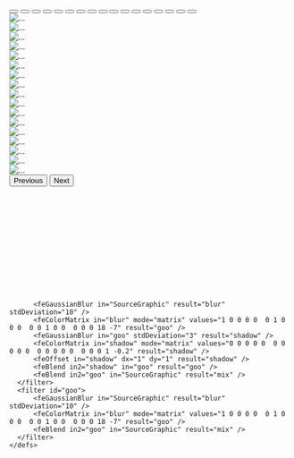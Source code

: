 <html lang="tr">
<meta charset="utf-8">
<head>
	<link rel="icon" type="image/png" href="menu/icn.png" />
	<meta charset="utf-8">
	<meta name="viewport" content="width=device-width, initial-scale=1">
	<link href="https://cdn.jsdelivr.net/npm/bootstrap@5.0.2/dist/css/bootstrap.min.css" rel="stylesheet" integrity="sha384-EVSTQN3/azprG1Anm3QDgpJLIm9Nao0Yz1ztcQTwFspd3yD65VohhpuuCOmLASjC" crossorigin="anonymous">
	<script type="text/javascript" src="js/jquery-3.1.1.min.js"></script>
	<script src="https://kit.fontawesome.com/5ffd3c4e9b.js" crossorigin="anonymous"></script>
	<script type="text/javascript" src="js/bootstrap.min.js"></script>
	<style>
		.carousel-control-prev-icon {
    			background-image: url("data:image/svg+xml;charset=utf8,%3Csvg xmlns='http://www.w3.org/2000/svg' fill='red' viewBox='0 0 8 8'%3E%3Cpath d='M5.25 0l-4 4 4 4 1.5-1.5-2.5-2.5 2.5-2.5-1.5-1.5z'/%3E%3C/svg%3E");
		}
		.carousel-control-next-icon {
    			background-image: url("data:image/svg+xml;charset=utf8,%3Csvg xmlns='http://www.w3.org/2000/svg' fill='red' viewBox='0 0 8 8'%3E%3Cpath d='M2.75 0l-1.5 1.5 2.5 2.5-2.5 2.5 1.5 1.5 4-4-4-4z'/%3E%3C/svg%3E");
		}
		@import "compass/css3";

//vars
$fg:#ff4081;
$bg:#3f51b5;
$pi:3.14;

//config
$menu-items:5;
$open-distance:115px;
$opening-angle:$pi - .2;

body{
  background:$bg;
  color:white;
  text-align:center;
}
a{
  color:inherit;
}
h1, h2, h3, h4{
  margin:0;
  margin-bottom:10px;
  margin-top:10px;
}
h1{
  font-size:3em;
}
%goo{
  filter:url('#shadowed-goo');
  // debug 
  // background:rgba(255,0,0,0.2);
}
%ball{
  background:$fg;
  border-radius:100%;
  width:80px;
  height:80px;
  margin-left:-40px;
  position:absolute;
  top:20px;
  color:white;
  text-align:center;
  line-height:80px;
  transform:translate3d(0,0,0);
  transition:transform ease-out 200ms;
}
.menu-open{
  display:none;
}
.menu-item{
  @extend %ball;
}
.hamburger{
  $width:25px;
  $height:3px;
  width:$width;
  height:$height;
  background:white;
  display:block;
  position:absolute;
  top:50%;
  left:50%;
  margin-left:-$width/2;
  margin-top:-$height/2;
  transition:transform 200ms;
}
$hamburger-spacing:8px;
.hamburger-1{
  transform:translate3d(0,-$hamburger-spacing,0);
}
.hamburger-2{
  transform:translate3d(0,0,0);
}
.hamburger-3{
  transform:translate3d(0,$hamburger-spacing,0);
}
.menu-open:checked+.menu-open-button{
  .hamburger-1{
    transform:translate3d(0,0,0) rotate(45deg); 
  }
  .hamburger-2{
    transform:translate3d(0,0,0) scale(0.1,1);
  }
  .hamburger-3{
    transform:translate3d(0,0,0) rotate(-45deg); 
  }
}
.menu{
  @extend %goo;
  $width:380px;
  $height:250px;
  position:absolute;
  left:50%;
  margin-left:-$width/2;
  padding-top:20px;
  padding-left:$width/2;
  width:$width;
  height:$height;
  box-sizing:border-box;
  font-size:20px;
  text-align:left;
}


.menu-item{
  &:hover{
    background:white;
    color:$fg;
  }
  @for $i from 1 through $menu-items{
    &:nth-child(#{$i+2}){
      transition-duration:10ms+(60ms*($i));
    }
  }
}

.menu-open-button{
  @extend %ball;
  z-index:2;
  transition-timing-function:cubic-bezier(0.175, 0.885, 0.320, 1.275);
  transition-duration:400ms;
  transform:scale(1.1,1.1) translate3d(0,0,0);
  cursor:pointer;
}
.menu-open-button:hover{
  transform:scale(1.2,1.2) translate3d(0,0,0);
}
.menu-open:checked+.menu-open-button{
  transition-timing-function:linear;
  transition-duration:200ms;
  transform:scale(0.8,0.8) translate3d(0,0,0);
}

.menu-open:checked~.menu-item{
  transition-timing-function:cubic-bezier(0.935, 0.000, 0.340, 1.330);
  @for $i from 1 through $menu-items{
    $angle:(($pi - $opening-angle)/2)+(($opening-angle/($menu-items - 1))*($i - 1));
    
    &:nth-child(#{$i+2}){
      transition-duration:80ms+(80ms*$i);
      transform:translate3d(cos($angle)*$open-distance,sin($angle)*$open-distance,0);
    }
  }
}
	</style>
</head>
	
<body>
	<script src="https://cdn.jsdelivr.net/npm/bootstrap@5.0.2/dist/js/bootstrap.bundle.min.js" integrity="sha384-MrcW6ZMFYlzcLA8Nl+NtUVF0sA7MsXsP1UyJoMp4YLEuNSfAP+JcXn/tWtIaxVXM" crossorigin="anonymous"></script>
	<div id="carouselExampleIndicators" class="carousel slide" data-bs-ride="carousel">
		<div class="carousel-indicators">
			<button type="button" data-bs-target="#carouselExampleIndicators" data-bs-slide-to="0" class="active" aria-current="true" aria-label="Slide 1"></button>
			<button type="button" data-bs-target="#carouselExampleIndicators" data-bs-slide-to="1" aria-label="Slide 2"></button>
			<button type="button" data-bs-target="#carouselExampleIndicators" data-bs-slide-to="2" aria-label="Slide 3"></button>
			<button type="button" data-bs-target="#carouselExampleIndicators" data-bs-slide-to="3" aria-label="Slide 4"></button>
			<button type="button" data-bs-target="#carouselExampleIndicators" data-bs-slide-to="4" aria-label="Slide 5"></button>
			<button type="button" data-bs-target="#carouselExampleIndicators" data-bs-slide-to="5" aria-label="Slide 6"></button>
			<button type="button" data-bs-target="#carouselExampleIndicators" data-bs-slide-to="6" aria-label="Slide 7"></button>
			<button type="button" data-bs-target="#carouselExampleIndicators" data-bs-slide-to="7" aria-label="Slide 8"></button>
			<button type="button" data-bs-target="#carouselExampleIndicators" data-bs-slide-to="8" aria-label="Slide 9"></button>
			<button type="button" data-bs-target="#carouselExampleIndicators" data-bs-slide-to="9" aria-label="Slide 10"></button>
			<button type="button" data-bs-target="#carouselExampleIndicators" data-bs-slide-to="10" aria-label="Slide 11"></button>
			<button type="button" data-bs-target="#carouselExampleIndicators" data-bs-slide-to="11" aria-label="Slide 12"></button>
			<button type="button" data-bs-target="#carouselExampleIndicators" data-bs-slide-to="12" aria-label="Slide 13"></button>
			<button type="button" data-bs-target="#carouselExampleIndicators" data-bs-slide-to="13" aria-label="Slide 14"></button>
			<button type="button" data-bs-target="#carouselExampleIndicators" data-bs-slide-to="14" aria-label="Slide 15"></button>
			<button type="button" data-bs-target="#carouselExampleIndicators" data-bs-slide-to="15" aria-label="Slide 16"></button>
			<button type="button" data-bs-target="#carouselExampleIndicators" data-bs-slide-to="16" aria-label="Slide 17"></button>
		</div>
		<div class="carousel-inner">
			<div class="carousel-item active">
				<img src="menu/1.jpg" class="d-block w-100" alt="...">
		  	</div>
		  	<div class="carousel-item">
				<img src="menu/2.jpg" class="d-block w-100" alt="...">
		  	</div>
			<div class="carousel-item">
				<img src="menu/3.jpg" class="d-block w-100" alt="...">
		  	</div>
			<div class="carousel-item">
				<img src="menu/4.jpg" class="d-block w-100" alt="...">
		  	</div>
			<div class="carousel-item">
				<img src="menu/5.jpg" class="d-block w-100" alt="...">
		  	</div>
			<div class="carousel-item">
				<img src="menu/6.jpg" class="d-block w-100" alt="...">
		  	</div>
			<div class="carousel-item">
				<img src="menu/7.jpg" class="d-block w-100" alt="...">
		  	</div>
			<div class="carousel-item">
				<img src="menu/8.jpg" class="d-block w-100" alt="...">
		  	</div>
			<div class="carousel-item">
				<img src="menu/9.jpg" class="d-block w-100" alt="...">
		  	</div>
			<div class="carousel-item">
				<img src="menu/10.jpg" class="d-block w-100" alt="...">
		  	</div>
			<div class="carousel-item">
				<img src="menu/11.jpg" class="d-block w-100" alt="...">
		  	</div>
			<div class="carousel-item">
				<img src="menu/12.jpg" class="d-block w-100" alt="...">
		  	</div>
			<div class="carousel-item">
				<img src="menu/13.jpg" class="d-block w-100" alt="...">
		  	</div>
			<div class="carousel-item">
				<img src="menu/14.jpg" class="d-block w-100" alt="...">
		  	</div>
			<div class="carousel-item">
				<img src="menu/15.jpg" class="d-block w-100" alt="...">
		  	</div>
			<div class="carousel-item">
				<img src="menu/16.jpg" class="d-block w-100" alt="...">
		  	</div>
			<div class="carousel-item">
				<img src="menu/17.jpg" class="d-block w-100" alt="...">
		  	</div>
		</div>
		<button class="carousel-control-prev" type="button" data-bs-target="#carouselExampleIndicators" data-bs-slide="prev">
			<span class="carousel-control-prev-icon" aria-hidden="true"></span>
		  	<span class="visually-hidden">Previous</span>
		</button>
		<button class="carousel-control-next" type="button" data-bs-target="#carouselExampleIndicators" data-bs-slide="next">
		  	<span class="carousel-control-next-icon" aria-hidden="true"></span>
		  	<span class="visually-hidden">Next</span>
		</button>
	</div>
	<div class="container">
		<a href="https://www.facebook.com/istanbulwhitepalacevenue/" class="btn btn-primary  btn-lg btn-block"><i class="fa-brands fa-facebook"></i></a>
		<a href="https://www.instagram.com/istanbul_cafe_rest_lusaka/" class="btn btn-warning  btn-lg btn-block" ><i class="fa-brands fa-instagram-square"></i></a>
		<a href="mailto:lusakaistanbulcaferestaurant@gmail.com" class="btn btn-danger  btn-lg btn-block"><i class="fa fa-envelope"></i></a>
		<a href="https://wa.me/+260973183717/" class="btn btn-success  btn-lg btn-block"><i class="fa-brands fa-whatsapp-square"></i></a>
		<a href="https://g.page/istanbulwhitepalacevenue?share" class="btn btn-info  btn-lg btn-block"><i class="fa-solid fa-location-dot"></i></a>
		<nav class="menu">
  <input type="checkbox" href="#" class="menu-open" name="menu-open" id="menu-open"/>
  <label class="menu-open-button" for="menu-open">
    <span class="hamburger hamburger-1"></span>
    <span class="hamburger hamburger-2"></span>
    <span class="hamburger hamburger-3"></span>
  </label>
  
  <a href="#" class="menu-item"> <i class="fa fa-bar-chart"></i> </a>
  <a href="#" class="menu-item"> <i class="fa fa-plus"></i> </a>
  <a href="#" class="menu-item"> <i class="fa fa-heart"></i> </a>
  <a href="#" class="menu-item"> <i class="fa fa-envelope"></i> </a>
  <a href="#" class="menu-item"> <i class="fa fa-cog"></i> </a>

</nav>


<!-- filters -->
<svg xmlns="http://www.w3.org/2000/svg" version="1.1">
    <defs>
      <filter id="shadowed-goo">
          
          <feGaussianBlur in="SourceGraphic" result="blur" stdDeviation="10" />
          <feColorMatrix in="blur" mode="matrix" values="1 0 0 0 0  0 1 0 0 0  0 0 1 0 0  0 0 0 18 -7" result="goo" />
          <feGaussianBlur in="goo" stdDeviation="3" result="shadow" />
          <feColorMatrix in="shadow" mode="matrix" values="0 0 0 0 0  0 0 0 0 0  0 0 0 0 0  0 0 0 1 -0.2" result="shadow" />
          <feOffset in="shadow" dx="1" dy="1" result="shadow" />
          <feBlend in2="shadow" in="goo" result="goo" />
          <feBlend in2="goo" in="SourceGraphic" result="mix" />
      </filter>
      <filter id="goo">
          <feGaussianBlur in="SourceGraphic" result="blur" stdDeviation="10" />
          <feColorMatrix in="blur" mode="matrix" values="1 0 0 0 0  0 1 0 0 0  0 0 1 0 0  0 0 0 18 -7" result="goo" />
          <feBlend in2="goo" in="SourceGraphic" result="mix" />
      </filter>
    </defs>
</svg>
	</div>
</body>
</html>
